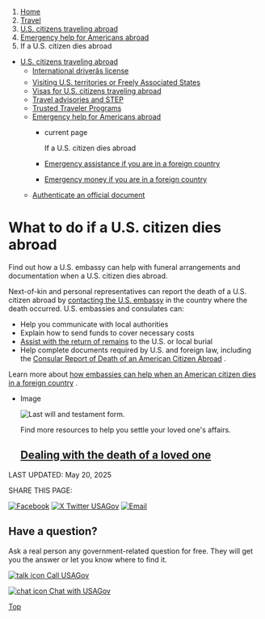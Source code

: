 1. [Home](/)
2. [Travel](/travel)
3. [U.S. citizens traveling abroad](/travel-abroad)
4. [Emergency help for Americans abroad](/emergency-abroad)
5. If a U.S. citizen dies abroad

* [U.S. citizens traveling abroad](/travel-abroad)
  + [International driverâs license](/international-drivers-license)
  + [Visiting U.S. territories or Freely Associated States](/visit-territories)
  + [Visas for U.S. citizens traveling abroad](/visas-citizens-traveling-abroad)
  + [Travel advisories and STEP](/travel-advisory)
  + [Trusted Traveler Programs](/trusted-traveler-program)
  + [Emergency help for Americans abroad](/emergency-abroad)
    - current page

      If a U.S. citizen dies abroad
    - [Emergency assistance if you are in a foreign country](/emergency-assistance-abroad)
    - [Emergency money if you are in a foreign country](/emergency-money-abroad)
  + [Authenticate an official document](/authenticate-us-document)

What to do if a U.S. citizen dies abroad
========================================

Find out how a U.S. embassy can help with funeral arrangements and documentation when a U.S. citizen dies abroad.

Next-of-kin and personal representatives can report the death of a U.S. citizen abroad by
[contacting the U.S. embassy](https://www.usembassy.gov/)
in the country where the death occurred. U.S. embassies and consulates can:

* Help you communicate with local authorities
* Explain how to send funds to cover necessary costs
* [Assist with the return of remains](https://travel.state.gov/content/travel/en/international-travel/while-abroad/death-abroad1.html)
  to the U.S. or local burial
* Help complete documents required by U.S. and foreign law, including the
  [Consular Report of Death of an American Citizen Abroad](https://travel.state.gov/content/travel/en/international-travel/while-abroad/death-abroad1/consular-report-of-death-of-a-u-s--citizen-abroad.html)
  .

Learn more about
[how embassies can help when an American citizen dies in a foreign country](https://travel.state.gov/content/travel/en/international-travel/while-abroad/death-abroad1.html)
.

* Image

  ![Last will and testament form.](https://www.usa.gov/s3/files/styles/large/public/2023-01/Banner_img_Death_of_a_loved_one_en.png?itok=FZEiu6JW)

  Find more resources to help you settle your loved one's affairs.

  [Dealing with the death of a loved one](/death-loved-one)
  ---------------------------------------------------------

LAST UPDATED:
May 20, 2025

SHARE THIS PAGE:

[![Facebook](/themes/custom/usagov/images/social-media-icons/Facebook_Icon.svg)](https://www.facebook.com/sharer/sharer.php?u=https://www.usa.gov/death-abroad&v=3)
[![X Twitter USAGov](/themes/custom/usagov/images/social-media-icons/X_Twitter_Icon.svg?version=2)](https://twitter.com/intent/tweet?source=webclient&text=https://www.usa.gov/death-abroad)
[![Email](/themes/custom/usagov/images/social-media-icons/Email_Icon.svg?version=2)](mailto:?subject=https://www.usa.gov/death-abroad)

Have a question?
----------------

Ask a real person any government-related question for free. They will get you the answer or let you know where to find it.

[![talk icon](/themes/custom/usagov/images/ICONS_talk.png)
Call USAGov](/phone)

[![chat icon](/themes/custom/usagov/images/ICONS_chat.png)
Chat with USAGov](/chat)

[Top](#main-content)